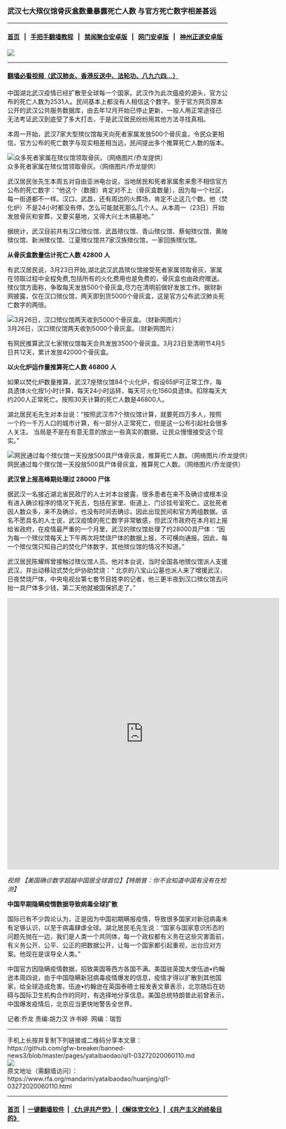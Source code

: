 ### 武汉七大殡仪馆骨灰盒数量暴露死亡人数   与官方死亡数字相差甚远
------------------------

#### [首页](https://github.com/gfw-breaker/banned-news3/blob/master/README.md) &nbsp;&nbsp;|&nbsp;&nbsp; [手把手翻墙教程](https://github.com/gfw-breaker/guides/wiki) &nbsp;&nbsp;|&nbsp;&nbsp; [禁闻聚合安卓版](https://github.com/gfw-breaker/bn-android) &nbsp;&nbsp;|&nbsp;&nbsp; [网门安卓版](https://github.com/oGate2/oGate) &nbsp;&nbsp;|&nbsp;&nbsp; [神州正道安卓版](https://github.com/SzzdOgate/update) 



<div id="headerimg">
 <img alt="   " src="https://www.rfa.org/mandarin/yataibaodao/huanjing/ql1-03272020060110.html/wuhan_death_mand.jpg/@@images/b9e7f02f-325e-4407-920e-be49362909d1.jpeg" title="   "/>
 <div id="headerimgcontents">
  <div id="headerimgcaption">
   <span>
   </span>
   <!-- zoomattribute -->
  </div>
  <!-- headerimgcaption -->
 </div>
 <!-- headerimagecontents -->
</div>

<hr/>


#### [翻墙必看视频（武汉肺炎、香港反送中、法轮功、八九六四...）](https://github.com/gfw-breaker/banned-news3/blob/master/pages/link3.md)

<div id="storytext">
 <div>
  <div class="slot_header">
  </div>
 </div>
 <p>
  中国湖北武汉疫情已经扩散至全球每一个国家。武汉作为此次瘟疫的源头，官方公布的死亡人数为2531人。民间基本上都没有人相信这个数字。至于官方网页原本公开的武汉公共服务数据库，由去年12月开始已停止更新，一般人用正常途径已无法考证武汉到底受了多大打击，于是武汉居民纷纷用其他方法寻找真相。
 </p>
 <p>
  本周一开始，武汉7家大型殡仪馆每天向死者家属发放500个骨灰盒，令民众更相信，官方公布的死亡数字与现实相差相当远，民间提出多个推算死亡人数的版本。
 </p>
 <p>
 </p>
 <p>
 </p>
 <p>
  <div class="image-inline captioned" style="width:890px;">
   <div style="width:890px;">
    <img alt="众多死者家属在殡仪馆领取骨灰。（网络图片/乔龙提供）" src="https://www.rfa.org/mandarin/yataibaodao/huanjing/ql1-03272020060110.html/m0327-ql1p1.jpg" title="众多死者家属在殡仪馆领取骨灰。（网络图片/乔龙提供）"/>
   </div>
   <div class="image-caption">
    <span style="width:890px;">
     众多死者家属在殡仪馆领取骨灰。（网络图片/乔龙提供）
    </span>
    <span class="copyright">
    </span>
   </div>
  </div>
 </p>
 <p>
  武汉居民张先生本周五对自由亚洲电台说，当地居民和死者家属愈来愈不相信官方公布的死亡数字：“他这个（数据）肯定对不上（骨灰盒数量），因为每一个社区，每一街道都不一样。汉口、武昌，还有周边的火葬场，肯定不止这几个数。他（焚化炉）不是24小时都没有停，怎么可能就死那么几个人。从本周一（23日）开始发放骨灰和安葬，又要买墓地，又得大兴土木搞墓地。”
 </p>
 <p>
  据统计，武汉目前共有汉口殡仪馆、武昌殡仪馆、青山殡仪馆、蔡甸殡仪馆、黄陂殡仪馆、新洲殡仪馆、江夏殡仪馆共7家汉族殡仪馆，一家回族殡仪馆。
 </p>
 <p>
  <b>
   从骨灰盒数量估计死亡人数
  </b>
  <b>
   42800
  </b>
  <b>
   人
  </b>
 </p>
 <p>
  有武汉居民说，3月23日开始,湖北武汉武昌殡仪馆接受死者家属领取骨灰，家属在领取过程中全程免费,包括所有的火化费用也是免费的，骨灰盒也由政府赠送。殡仪馆方面称，争取每天发放500个骨灰盒,尽力在清明前做好发放工作。据财新网披露，仅在汉口殡仪馆，两天即到货5000个骨灰盒，这是官方公布武汉肺炎死亡数字的两倍。
 </p>
 <p>
 </p>
 <p>
  <div class="image-inline captioned" style="width:1500px;">
   <div style="width:1500px;">
    <img alt="3月26日，汉口殡仪馆两天收到5000个骨灰盒。（财新网图片）" src="https://www.rfa.org/mandarin/yataibaodao/huanjing/ql1-03272020060110.html/m0327-ql1p2.JPG" title="3月26日，汉口殡仪馆两天收到5000个骨灰盒。（财新网图片）"/>
   </div>
   <div class="image-caption">
    <span style="width:1500px;">
     3月26日，汉口殡仪馆两天收到5000个骨灰盒。（财新网图片）
    </span>
    <span class="copyright">
    </span>
   </div>
  </div>
 </p>
 <p>
  有网民推算武汉七家殡仪馆每天合共发放3500个骨灰盒。3月23日至清明节4月5日共12天，累计发放42000个骨灰盒。
 </p>
 <p>
  <b>
   以火化炉运作量推算死亡人数
  </b>
  <b>
   46800
  </b>
  <b>
   人
  </b>
 </p>
 <p>
  如果以焚化炉数量推算，武汉7座殡仪馆84个火化炉，假设65炉可正常工作，每具遗体火化按1小时计算，每天24小时运转，每天可火化1560具遗体。扣除每天大约200人正常死亡。按照30天计算的死亡人数是46800人。
 </p>
 <p>
  湖北居民毛先生对本台说：“按照武汉市7个殡仪馆计算，就要死四万多人，按照一个约一千万人口的城市计算，有一部分人正常死亡，但是这一公布引起社会很多人关注。 当局是不是在有意无意的放出一些真实的数据，让民众慢慢接受这个现实。”
 </p>
 <p>
 </p>
 <p>
 </p>
 <p>
  <div class="image-inline captioned" style="width:1500px;">
   <div style="width:1500px;">
    <img alt="网民通过每个殡仪馆一天投放500具尸体骨灰盒，推算死亡人数。（网络图片/乔龙提供）" src="https://www.rfa.org/mandarin/yataibaodao/huanjing/ql1-03272020060110.html/m0327-ql1p3.JPG" title="网民通过每个殡仪馆一天投放500具尸体骨灰盒，推算死亡人数。（网络图片/乔龙提供）"/>
   </div>
   <div class="image-caption">
    <span style="width:1500px;">
     网民通过每个殡仪馆一天投放500具尸体骨灰盒，推算死亡人数。（网络图片/乔龙提供）
    </span>
    <span class="copyright">
    </span>
   </div>
  </div>
 </p>
 <p>
  <b>
   武汉曾上报高峰期处理过
  </b>
  <b>
   28000
  </b>
  <b>
   尸体
  </b>
 </p>
 <p>
  据武汉一名接近湖北省民政厅的人士对本台披露，很多患者在来不及确诊或根本没有进入确诊程序的情况下死去，包括在家里、街道上、门诊挂号室死亡。这批死者因人数众多，来不及确诊，也没有时间去确诊。因此出现民间和官方两组数据。该名不愿具名的人士说，武汉疫情的死亡数字非常敏感，但武汉市政府在本月初上报给省政府，在疫情最严重的一个月里，武汉的殡仪馆处理了约28000具尸体：“因为每一个殡仪馆每天上下午两次将焚烧尸体的数据上报，不可横向通报。因此，每一个殡仪馆只知自己的焚化尸体数字，其他殡仪馆的情况不知道。”
 </p>
 <p>
  武汉居民陈耀辉曾接触过殡仪馆人员。他对本台说，当时全国各地殡仪馆派人支援武汉，并出动移动式焚化炉协助焚烧：“ 北京的八宝山公墓也派人来了增援武汉，日夜焚烧尸体，中央电视台第七套节目姓李的记者，他三更半夜到汉口殡仪馆去问抬一具尸体多少钱，第二天他就被国保抓走了。”
 </p>
 <p>
 </p>
 <p>
  <iframe frameborder="0" height="620" scrolling="no" src="https://www.facebook.com/plugins/video.php?href=https%3A%2F%2Fwww.facebook.com%2FRFAChinese%2Fvideos%2F534776167423576%2F&amp;show_text=0&amp;width=622" width="622">
  </iframe>
 </p>
 <p>
  <i>
   视频
   <span>
    <span title="【美国确诊数字超越中国居全球首位】 【特朗普：你不会知道中国有没有在检测】">
     【美国确诊数字超越中国居全球首位】【特朗普：你不会知道中国有没有在检测】
    </span>
   </span>
  </i>
 </p>
 <p>
 </p>
 <p>
  <b>
   中国早期隐瞒疫情数据导致病毒全球扩散
  </b>
 </p>
 <p>
  国际已有不少舆论认为，正是因为中国初期瞒报疫情，导致很多国家对新冠病毒未有足够认识，以至于病毒肆虐全球。湖北居民毛先生说：“国家与国家意识形态的问题先抛在一边，我们是人类一个共同体，每一个政权都有义务在这些灾害面前，有义务公开、公平、公正的把数据公开，让每一个国家都引起重视，出台应对方案。他现在是误导全人类。”
 </p>
 <p>
  中国官方因隐瞒疫情数据，招致美国等西方各国不满。美国驻英国大使伍迪•约翰逊本周四说，由于中国隐瞒新冠病毒疫情爆发的信息，疫情才得以扩散到其他国家，给全球造成危害。伍迪•约翰逊在英国泰晤士报发表文章表示，北京随后在妨碍与国际卫生机构合作的同时，有选择地分享信息。美国总统特朗普此前曾表示，中国爆发疫情后，北京应当更快地警告全世界。
 </p>
 <p>
 </p>
 <p>
  记者:乔龙 责编:胡力汉 许书婷  网编：瑞哲
 </p>
</div>

<hr/>
手机上长按并复制下列链接或二维码分享本文章：<br/>
https://github.com/gfw-breaker/banned-news3/blob/master/pages/yataibaodao/ql1-03272020060110.md <br/>
<a href='https://github.com/gfw-breaker/banned-news3/blob/master/pages/yataibaodao/ql1-03272020060110.md'><img src='https://github.com/gfw-breaker/banned-news3/blob/master/pages/yataibaodao/ql1-03272020060110.md.png'/></a> <br/>
原文地址（需翻墙访问）：https://www.rfa.org/mandarin/yataibaodao/huanjing/ql1-03272020060110.html


------------------------
#### [首页](https://github.com/gfw-breaker/banned-news3/blob/master/README.md) &nbsp;|&nbsp; [一键翻墙软件](https://github.com/gfw-breaker/nogfw/blob/master/README.md) &nbsp;| [《九评共产党》](https://github.com/gfw-breaker/9ping.md/blob/master/README.md#九评之一评共产党是什么) | [《解体党文化》](https://github.com/gfw-breaker/jtdwh.md/blob/master/README.md) | [《共产主义的终极目的》](https://github.com/gfw-breaker/gczydzjmd.md/blob/master/README.md)


<img src='http://gfw-breaker.win/banned-news3/pages/yataibaodao/ql1-03272020060110.md' width='0px' height='0px'/>